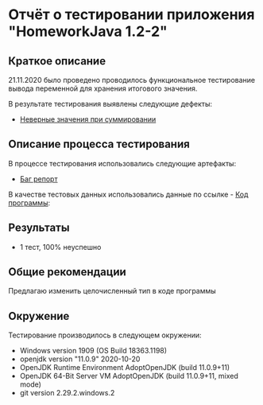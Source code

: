 # Отчёт о тестировании приложения "HomeworkJava 1.2-2"

## Краткое описание
21.11.2020  было проведено проводилось функциональное тестирование вывода переменной для хранения итогового значения.

В результате тестирования выявлены следующие дефекты:

* [Неверные значения при суммировании](https://github.com/EgorovVladimirSpb/EgorovVladimirSpb-javahomework-1.2-2/issues/1)

## Описание процесса тестирования
В процессе тестирования использовались следующие артефакты:

* [Баг репорт](https://docs.google.com/spreadsheets/d/1pcjYYsGLldr3jXzRzGhPBg9RQkyFc_IzOICKfsEPtKk/edit#gid=0)

В качестве тестовых данных использовались данные по ссылке - 
[Код программы](https://github.com/EgorovVladimirSpb/EgorovVladimirSpb-javahomework-1.2-2/blob/main/HomeworkJava1.2-2.md):

## Результаты

* 1 тест, 100% неуспешно

## Общие рекомендации

Предлагаю изменить целочисленный тип в коде программы

## Окружение

Тестирование производилось в следующем окружении:

* Windows version 1909 (OS Build 18363.1198)
* openjdk version "11.0.9" 2020-10-20
* OpenJDK Runtime Environment AdoptOpenJDK (build 11.0.9+11)
* OpenJDK 64-Bit Server VM AdoptOpenJDK (build 11.0.9+11, mixed mode)
* git version 2.29.2.windows.2
